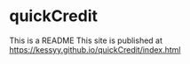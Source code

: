 # quickCredit

This is a README
This site is published at https://kessyy.github.io/quickCredit/index.html

